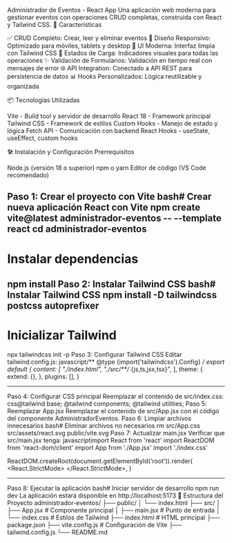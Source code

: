 Administrador de Eventos - React App
Una aplicación web moderna para gestionar eventos con operaciones CRUD completas, construida con React y Tailwind CSS.
🚀 Características

✅ CRUD Completo: Crear, leer y eliminar eventos
📱 Diseño Responsivo: Optimizado para móviles, tablets y desktop
🎨 UI Moderna: Interfaz limpia con Tailwind CSS
🔄 Estados de Carga: Indicadores visuales para todas las operaciones
✨ Validación de Formularios: Validación en tiempo real con mensajes de error
🌐 API Integration: Conectado a API REST para persistencia de datos
📊 Hooks Personalizados: Lógica reutilizable y organizada

📦 Tecnologías Utilizadas

Vite - Build tool y servidor de desarrollo
React 18 - Framework principal
Tailwind CSS - Framework de estilos
Custom Hooks - Manejo de estado y lógica
Fetch API - Comunicación con backend
React Hooks - useState, useEffect, custom hooks

🛠️ Instalación y Configuración
Prerrequisitos

Node.js (versión 18 o superior)
npm o yarn
Editor de código (VS Code recomendado)

Paso 1: Crear el proyecto con Vite
bash# Crear nueva aplicación React con Vite
npm create vite@latest administrador-eventos -- --template react
cd administrador-eventos
--------------------------

# Instalar dependencias
npm install
Paso 2: Instalar Tailwind CSS
bash# Instalar Tailwind CSS
npm install -D tailwindcss postcss autoprefixer
----------------------------------
# Inicializar Tailwind
npx tailwindcss init -p
Paso 3: Configurar Tailwind CSS
Editar tailwind.config.js:
javascript/** @type {import('tailwindcss').Config} */
export default {
  content: [
    "./index.html",
    "./src/**/*.{js,ts,jsx,tsx}",
  ],
  theme: {
    extend: {},
  },
  plugins: [],
}

-------------------------------------
Paso 4: Configurar CSS principal
Reemplazar el contenido de src/index.css:
css@tailwind base;
@tailwind components;
@tailwind utilities;
Paso 5: Reemplazar App.jsx
Reemplazar el contenido de src/App.jsx con el código del componente AdministradorEventos.
Paso 6: Limpiar archivos innecesarios
bash# Eliminar archivos no necesarios
rm src/App.css src/assets/react.svg public/vite.svg
Paso 7: Actualizar main.jsx
Verificar que src/main.jsx tenga:
javascriptimport React from 'react'
import ReactDOM from 'react-dom/client'
import App from './App.jsx'
import './index.css'

ReactDOM.createRoot(document.getElementById('root')).render(
  <React.StrictMode>
    <App />
  </React.StrictMode>,
)

-------------------------
Paso 8: Ejecutar la aplicación
bash# Iniciar servidor de desarrollo
npm run dev
La aplicación estará disponible en http://localhost:5173
📁 Estructura del Proyecto
administrador-eventos/
├── public/
│   └── index.html
├── src/
│   ├── App.jsx             # Componente principal
│   ├── main.jsx            # Punto de entrada
│   └── index.css           # Estilos de Tailwind
├── index.html              # HTML principal
├── package.json
├── vite.config.js          # Configuración de Vite
├── tailwind.config.js
└── README.md
